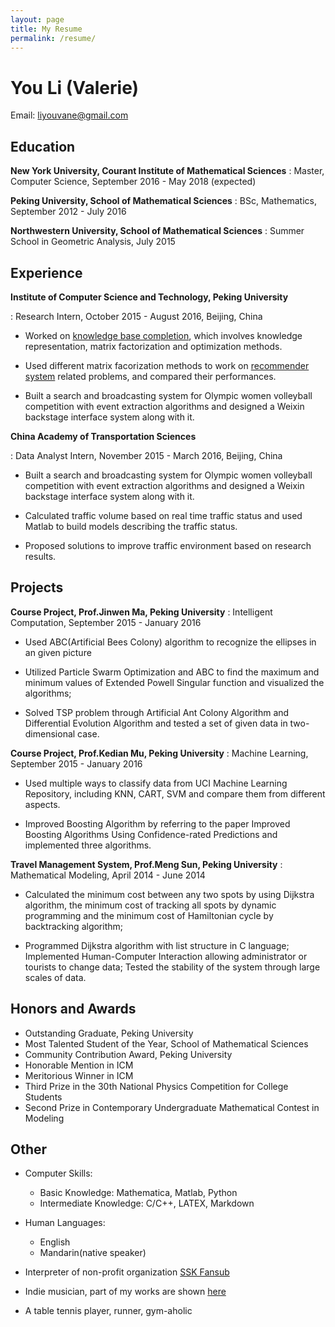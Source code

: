 ```yaml
---
layout: page
title: My Resume
permalink: /resume/
---
```


You Li (Valerie)
=======

Email: liyouvane@gmail.com

Education
---------

**New York University, Courant Institute of Mathematical Sciences**
: Master, Computer Science, September 2016 - May 2018 (expected)

**Peking University, School of Mathematical Sciences**
: BSc, Mathematics, September 2012 - July 2016

**Northwestern University, School of Mathematical Sciences**
: Summer School in Geometric Analysis, July 2015

Experience
----------

**Institute of Computer Science and Technology, Peking University**

: Research Intern, October 2015 - August 2016, Beijing, China

* Worked on [knowledge base completion](https://github.com/liyouvane/Matrix-Factorization-for-Knowledgebase-Completion), which involves knowledge representation, matrix factorization and optimization methods.

* Used different matrix facorization methods to work on [recommender system](https://github.com/liyouvane/Matrix-Factorization-for-Recommender-System) related problems, and compared their performances.

* Built a search and broadcasting system for Olympic women volleyball competition with event extraction algorithms and designed a Weixin backstage interface system along with it.

**China Academy of Transportation Sciences**

: Data Analyst Intern, November 2015 - March 2016, Beijing, China

* Built a search and broadcasting system for Olympic women volleyball competition with event extraction algorithms and designed a Weixin backstage interface system along with it.

* Calculated traffic volume based on real time traffic status and used Matlab to build models describing the traffic status.

* Proposed solutions to improve traffic environment based on research results.

Projects
----------------

**Course Project, Prof.Jinwen Ma, Peking University**
: Intelligent Computation, September 2015 - January 2016

* Used ABC(Artificial Bees Colony) algorithm to recognize the ellipses in an given picture

* Utilized Particle Swarm Optimization and ABC to find the maximum and minimum values of Extended Powell Singular function and visualized the algorithms;

* Solved TSP problem through Artificial Ant Colony Algorithm and Differential Evolution Algorithm and tested a set of given data in two-dimensional case.

**Course Project, Prof.Kedian Mu, Peking University**
: Machine Learning, September 2015 - January 2016 

* Used multiple ways to classify data from UCI Machine Learning Repository, including KNN, CART, SVM and compare them from different aspects.

* Improved Boosting Algorithm by referring to the paper Improved Boosting Algorithms Using Confidence-rated Predictions and implemented three algorithms.

**Travel Management System, Prof.Meng Sun, Peking University**
: Mathematical Modeling, April 2014 - June 2014 

* Calculated the minimum cost between any two spots by using Dijkstra algorithm, the minimum cost of tracking all spots by dynamic programming and the minimum cost of Hamiltonian cycle by backtracking algorithm;

* Programmed Dijkstra algorithm with list structure in C language; Implemented Human-Computer Interaction allowing administrator or tourists to change data; Tested the stability of the system through large scales of data.

Honors and Awards
----------------------------------------
* Outstanding Graduate, Peking University
* Most Talented Student of the Year, School of Mathematical Sciences
* Community Contribution Award, Peking University
* Honorable Mention in ICM
* Meritorious Winner in ICM
* Third Prize in the 30th National Physics Competition for College Students
* Second Prize in Contemporary Undergraduate Mathematical Contest in Modeling



Other
----------------------------------------
* Computer Skills:
    * Basic Knowledge: Mathematica, Matlab, Python
    * Intermediate Knowledge: C/C++, LATEX, Markdown

* Human Languages:
    * English
    * Mandarin(native speaker)

* Interpreter of non-profit organization [SSK Fansub](http://www.sskzmz.com/)

* Indie musician, part of my works are shown [here](http://music.163.com/#/artist?id=12014014)

* A table tennis player, runner, gym-aholic
